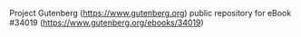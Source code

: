 Project Gutenberg (https://www.gutenberg.org) public repository for eBook #34019 (https://www.gutenberg.org/ebooks/34019)
